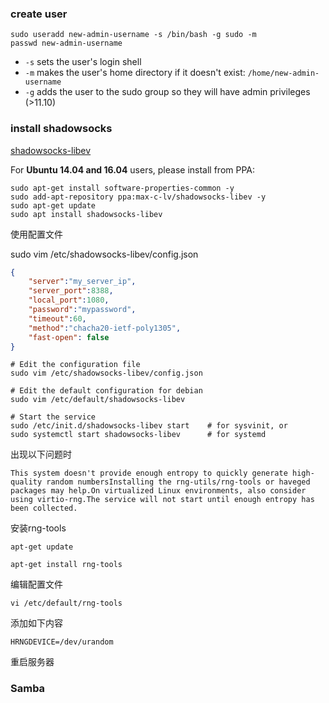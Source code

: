### create user

```shell
sudo useradd new-admin-username -s /bin/bash -g sudo -m
passwd new-admin-username
```

- `-s` sets the user's login shell
- `-m` makes the user's home directory if it doesn't exist: `/home/new-admin-username`
- `-g` adds the user to the sudo group so they will have admin privileges (>11.10)



### install shadowsocks

[shadowsocks-libev](https://github.com/shadowsocks/shadowsocks-libev#install-from-repository)

For **Ubuntu 14.04 and 16.04** users, please install from PPA:

```shell
sudo apt-get install software-properties-common -y
sudo add-apt-repository ppa:max-c-lv/shadowsocks-libev -y
sudo apt-get update
sudo apt install shadowsocks-libev
```

使用配置文件

sudo vim /etc/shadowsocks-libev/config.json

```json
{
    "server":"my_server_ip",
    "server_port":8388,
    "local_port":1080,
    "password":"mypassword",
    "timeout":60,
    "method":"chacha20-ietf-poly1305",
    "fast-open": false
}

```

```shell
# Edit the configuration file
sudo vim /etc/shadowsocks-libev/config.json

# Edit the default configuration for debian
sudo vim /etc/default/shadowsocks-libev

# Start the service
sudo /etc/init.d/shadowsocks-libev start    # for sysvinit, or
sudo systemctl start shadowsocks-libev      # for systemd
```

出现以下问题时

```
This system doesn't provide enough entropy to quickly generate high-quality random numbersInstalling the rng-utils/rng-tools or haveged packages may help.On virtualized Linux environments, also consider using virtio-rng.The service will not start until enough entropy has been collected.
```

安装rng-tools
```shell
apt-get update

apt-get install rng-tools
```
编辑配置文件
```shell
vi /etc/default/rng-tools
```
添加如下内容
```
HRNGDEVICE=/dev/urandom
```
重启服务器


### Samba
